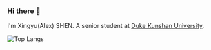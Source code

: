 ### Hi there 👋

I'm Xingyu(Alex) SHEN. A senior student at [Duke Kunshan University](https://www.dukekunshan.edu.cn/).

![Top Langs](https://github-readme-stats.vercel.app/api/top-langs/?username=shenxingy&layout=compact)
<!--
**shenxingy/shenxingy** is a ✨ _special_ ✨ repository because its `README.md` (this file) appears on your GitHub profile.

Here are some ideas to get you started:

- 🔭 I’m currently working on ...
- 🌱 I’m currently learning ...
- 👯 I’m looking to collaborate on ...
- 🤔 I’m looking for help with ...
- 💬 Ask me about ...
- 📫 How to reach me: ...
- 😄 Pronouns: ...
- ⚡ Fun fact: ...
-->
